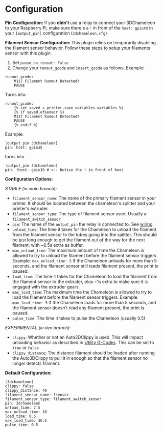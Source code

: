 # Configuration

**Pin Configuration:**
If you **didn't** use a relay to connect your 3DChameleon to your Raspberry Pi, make sure there's a `!` in front of the `host: gpioXX` in your `[output_pin]` configuration (`3dchameleon.cfg`) 

**Filament Sensor Configuration:**
This plugin relies on temporarily disabling the filament sensor behavior. Follow these steps to setup your filaments sensor with this plugin.
1. Set `pause_on_runout: False`
2. Change your `runout_gcode` and `insert_gcode` as follows. Example:
```
runout_gcode:
    M117 Filament Runout Detected!
    PAUSE
```
Turns into:
```
runout_gcode:
    {% set saved = printer.save_variables.variables %}
    {% if saved.efsensor %}
    M117 Filament Runout Detected!
    PAUSE
    {% endif %}
```


Example:
```
[output_pin 3dchameleon]
pin: host: gpio18
```
turns into 
```
[output_pin 3dchameleon]
pin: !host: gpio18 # <-- Notice the ! in front of host
```

**Configuration Options:**

*STABLE (in main branch):*

- `filament_sensor_name`: The name of the primary filament sensor in your printer. It should be located between the chameleon's splitter and your printer's extruder.
- `filament_sensor_type`: The type of filament sensor used. Usually a `filament_switch_sensor`
- `pin`: The name of the `output_pin` the relay is connected to. See [wiring]()
- `unload_time`: The time it takes for the Chameleon to unload the filament from the filament sensor to the tubes going into the splitter. This should be just long enough to get the filament out of the way for the next filament, with ~0.5s extra as buffer.
- `max_unload_time`: The maximum amount of time the Chameleon is allowed to try to unload the filament before the filament sensor triggers. Example: `max_unload_time: 5` If the Chameleon unloads for more than 5 seconds, and the filament sensor still reads filament present, the print is paused.
- `load_time`: The time it takes for the Chameleon to load the filament from the filament sensor to the extruder, plus ~1s extra to make sure it is engaged with the extruder gears.
- `max_load_time`: The maximum time the Chameleon is allowed to try to load the filament before the filament sensor triggers. Example: `max_load_time: 5` If the Chameleon loads for more than 5 seconds, and the filament sensor doesn't read any filament present, the print is paused.
- `pulse_time`: The time it takes to pulse the Chameleon (usually 0.5)

*EXPERIMENTAL (in dev branch):*

- `clippy`: Whether or not an Auto3DClippy is used. This will impact unloading behavior as described in [Utility G-Codes](utilitygcodes.md). This can be set to `true` or `false`
- `clippy_distance`: The distance filament should be loaded after running the Auto3DClippy to pull it in enough so that the filament sensor no longer detects filament.

**Default Configuration:**
```
[3dchameleon]
clippy: false
clippy_distance: 40
filament_sensor_name: fsensor
filament_sensor_type: filament_switch_sensor
pin: 3dchameleon
unload_time: 7.5
max_unload_time: 10
load_time: 0.5
max_load_time: 10.5
pulse_time: 0.5
```